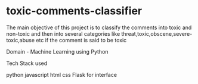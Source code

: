 # toxic-comments-classifier


  The main objective of this project is to classify the comments into toxic and non-toxic and then into several categories like threat,toxic,obscene,severe-toxic,abuse etc if the comment is said to be toxic

Domain - Machine Learning using Python

Tech Stack used

python
javascript
html
css
Flask for interface


